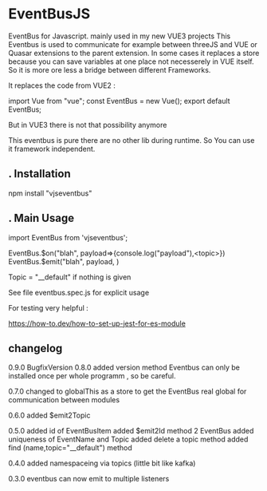 #  EventBusJS
EventBus for Javascript. mainly used in my new VUE3 projects
This Eventbus is used to communicate for example between threeJS and VUE or Quasar extensions to the parent extension. In some cases it replaces a store because you can save variables at one place not necesserely in VUE itself. So it is more ore less a bridge between different Frameworks.



It replaces the code from VUE2 :

import Vue from "vue";
const EventBus = new Vue();
export default EventBus;

But in VUE3 there is not that possibility anymore

This eventbus is pure there are no other lib during runtime.
So You can use it framework independent.




## . Installation

npm install "vjseventbus"
 

## . Main Usage 
import EventBus from 'vjseventbus';

EventBus.$on("blah", payload=>{console.log("payload"),<topic>})
EventBus.$emit("blah", payload, <topic>)

Topic = "__default" if nothing is given

See file eventbus.spec.js for explicit usage


For testing very helpful :

https://how-to.dev/how-to-set-up-jest-for-es-module

##  changelog

0.9.0  BugfixVersion
0.8.0  added version method Eventbus can only be installed once per 
       whole programm , so be careful.

0.7.0  changed to globalThis as a store to get the EventBus real global for communication between modules

0.6.0  added $emit2Topic

0.5.0  added id of EventBusItem
       added $emit2Id method 2 EventBus
       added uniqueness of EventName and Topic
       added delete a topic method
       added find (name,topic="__default") method

0.4.0  added namespaceing via topics (little bit like kafka)

0.3.0  eventbus can now emit to multiple listeners
